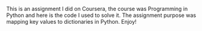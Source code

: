 This is an assignment I did on Coursera, the course was Programming in Python and here is the code I used to solve it. The assignment purpose was mapping key values to dictionaries in Python. Enjoy!
